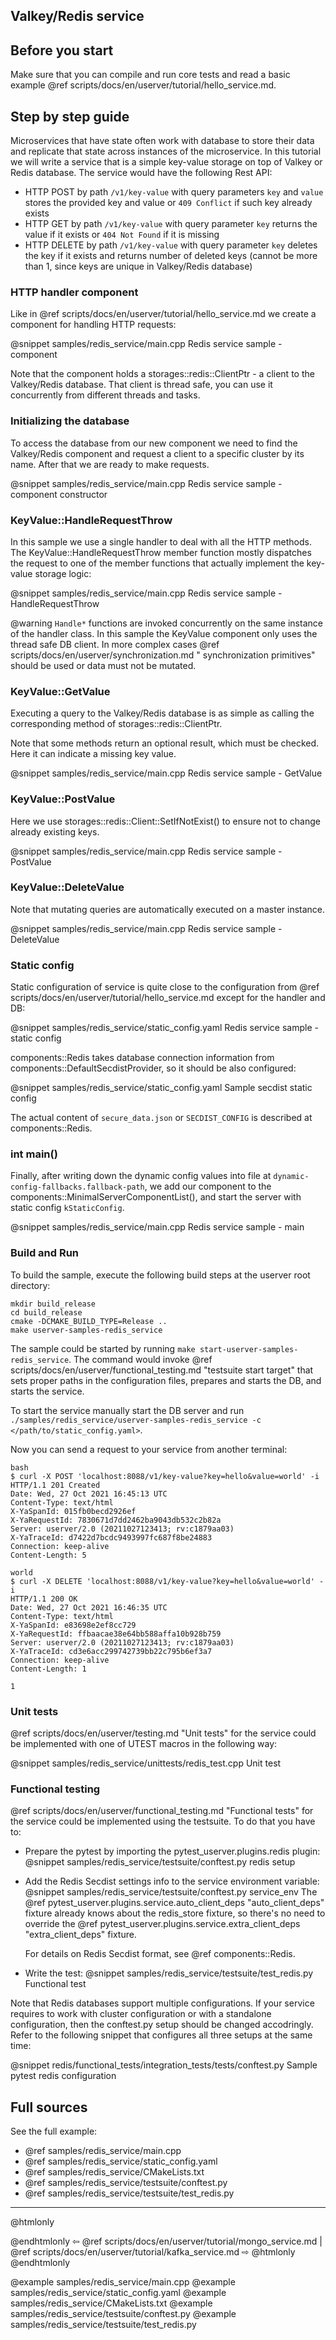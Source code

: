 ## Valkey/Redis service

## Before you start

Make sure that you can compile and run core tests and read a basic example
@ref scripts/docs/en/userver/tutorial/hello_service.md.

## Step by step guide

Microservices that have state often work with database to store their data and
replicate that state across instances of the microservice. In this tutorial we
will write a service that is a simple key-value storage on top of Valkey or Redis
database. The service would have the following Rest API:

* HTTP POST by path `/v1/key-value` with query parameters `key` and `value`
  stores the provided key and value or `409 Conflict` if such key already exists
* HTTP GET by path `/v1/key-value` with query parameter `key` returns the value
  if it exists or `404 Not Found` if it is missing
* HTTP DELETE by path `/v1/key-value` with query parameter `key` deletes the key
  if it exists and returns number of deleted keys (cannot be more than 1, since
  keys are unique in Valkey/Redis database)

### HTTP handler component

Like in @ref scripts/docs/en/userver/tutorial/hello_service.md we create a component for
handling HTTP requests:

@snippet samples/redis_service/main.cpp Redis service sample - component

Note that the component holds a storages::redis::ClientPtr - a client to the
Valkey/Redis database. That client is thread safe, you can use it concurrently from
different threads and tasks.

### Initializing the database

To access the database from our new component we need to find the Valkey/Redis
component and request a client to a specific cluster by its name. After that we
are ready to make requests.

@snippet samples/redis_service/main.cpp Redis service sample - component constructor

### KeyValue::HandleRequestThrow

In this sample we use a single handler to deal with all the HTTP methods. The
KeyValue::HandleRequestThrow member function mostly dispatches the request to
one of the member functions that actually implement the key-value storage logic:

@snippet samples/redis_service/main.cpp Redis service sample - HandleRequestThrow

@warning `Handle*` functions are invoked concurrently on the same instance of
the handler class. In this sample the KeyValue component only uses the thread
safe DB client. In more complex cases @ref scripts/docs/en/userver/synchronization.md "
synchronization primitives" should be used or data must not be mutated.

### KeyValue::GetValue

Executing a query to the Valkey/Redis database is as simple as calling the
corresponding method of storages::redis::ClientPtr.

Note that some methods return an optional result, which must be checked. Here it
can indicate a missing key value.

@snippet samples/redis_service/main.cpp Redis service sample - GetValue

### KeyValue::PostValue

Here we use storages::redis::Client::SetIfNotExist() to ensure not to change
already existing keys.

@snippet samples/redis_service/main.cpp Redis service sample - PostValue

### KeyValue::DeleteValue

Note that mutating queries are automatically executed on a master instance.

@snippet samples/redis_service/main.cpp Redis service sample - DeleteValue

### Static config

Static configuration of service is quite close to the configuration from @ref scripts/docs/en/userver/tutorial/hello_service.md except for the handler and DB:

@snippet samples/redis_service/static_config.yaml Redis service sample - static config

components::Redis takes database connection information from components::DefaultSecdistProvider, so it should be
also configured:

@snippet samples/redis_service/static_config.yaml Sample secdist static config

The actual content of `secure_data.json` or `SECDIST_CONFIG` is described at components::Redis.


### int main()

Finally, after writing down the dynamic config values into file
at `dynamic-config-fallbacks.fallback-path`, we add our component to the
components::MinimalServerComponentList(), and start the server with static
config `kStaticConfig`.

@snippet samples/redis_service/main.cpp Redis service sample - main


### Build and Run

To build the sample, execute the following build steps at the userver root
directory:

```
mkdir build_release
cd build_release
cmake -DCMAKE_BUILD_TYPE=Release ..
make userver-samples-redis_service
```

The sample could be started by running
`make start-userver-samples-redis_service`. The command would invoke
@ref scripts/docs/en/userver/functional_testing.md "testsuite start target" that sets proper
paths in the configuration files, prepares and starts the DB, and starts the
service.

To start the service manually start the DB server and run
`./samples/redis_service/userver-samples-redis_service -c </path/to/static_config.yaml>`.

Now you can send a request to
your service from another terminal:

```
bash
$ curl -X POST 'localhost:8088/v1/key-value?key=hello&value=world' -i
HTTP/1.1 201 Created
Date: Wed, 27 Oct 2021 16:45:13 UTC
Content-Type: text/html
X-YaSpanId: 015fb0becd2926ef
X-YaRequestId: 7830671d7dd2462ba9043db532c2b82a
Server: userver/2.0 (20211027123413; rv:c1879aa03)
X-YaTraceId: d7422d7bcdc9493997fc687f8be24883
Connection: keep-alive
Content-Length: 5

world
$ curl -X DELETE 'localhost:8088/v1/key-value?key=hello&value=world' -i
HTTP/1.1 200 OK
Date: Wed, 27 Oct 2021 16:46:35 UTC
Content-Type: text/html
X-YaSpanId: e83698e2ef8cc729
X-YaRequestId: ffbaacae38e64bb588affa10b928b759
Server: userver/2.0 (20211027123413; rv:c1879aa03)
X-YaTraceId: cd3e6acc299742739bb22c795b6ef3a7
Connection: keep-alive
Content-Length: 1

1
```


### Unit tests
@ref scripts/docs/en/userver/testing.md "Unit tests" for the service could be
implemented with one of UTEST macros in the following way:

@snippet samples/redis_service/unittests/redis_test.cpp  Unit test


### Functional testing
@ref scripts/docs/en/userver/functional_testing.md "Functional tests" for the service could be
implemented using the testsuite. To do that you have to:

* Prepare the pytest by importing the pytest_userver.plugins.redis plugin:
  @snippet samples/redis_service/testsuite/conftest.py redis setup

* Add the Redis Secdist settings info to the service environment variable:
  @snippet samples/redis_service/testsuite/conftest.py service_env
  The @ref pytest_userver.plugins.service.auto_client_deps "auto_client_deps"
  fixture already knows about the redis_store fixture, so there's no need to override
  the @ref pytest_userver.plugins.service.extra_client_deps "extra_client_deps"
  fixture.

  For details on Redis Secdist format, see @ref components::Redis.

* Write the test:
  @snippet samples/redis_service/testsuite/test_redis.py  Functional test


Note that Redis databases support multiple configurations. If your service requires to work with
cluster configuration or with a standalone configuration, then the conftest.py setup should be
changed accodringly. Refer to the following snippet that configures all three setups at the same time: 

@snippet redis/functional_tests/integration_tests/tests/conftest.py  Sample pytest redis configuration


## Full sources

See the full example:
* @ref samples/redis_service/main.cpp
* @ref samples/redis_service/static_config.yaml
* @ref samples/redis_service/CMakeLists.txt
* @ref samples/redis_service/testsuite/conftest.py
* @ref samples/redis_service/testsuite/test_redis.py

----------

@htmlonly <div class="bottom-nav"> @endhtmlonly
⇦ @ref scripts/docs/en/userver/tutorial/mongo_service.md | @ref scripts/docs/en/userver/tutorial/kafka_service.md ⇨
@htmlonly </div> @endhtmlonly

@example samples/redis_service/main.cpp
@example samples/redis_service/static_config.yaml
@example samples/redis_service/CMakeLists.txt
@example samples/redis_service/testsuite/conftest.py
@example samples/redis_service/testsuite/test_redis.py
